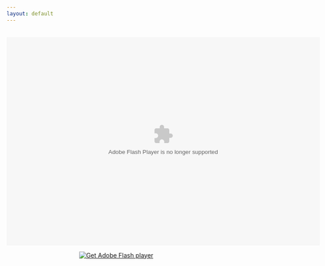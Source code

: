 ```yaml
---
layout: default
---
```

<title>Mirror's Edge 2D</title>
<div align="center">
<br />
<object align="middle" data="https://radzo73.github.io/fparchive/ME2D.swf" height="480" id="ME_2D" type="application/x-shockwave-flash" width="720"></object>
<div>
<p><span contenteditable="false" tabindex="-1"><a data-widget="image" href="http://www.adobe.com/go/getflashplayer"><img alt="Get Adobe Flash player" src="https://www.adobe.com/images/shared/download_buttons/get_flash_player.gif" /></a></span></p>
</div>
<param name="movie" value="ME2D.swf" /><param name="bgcolor" value="#999999" /><param name="FlashVars" value="var1=Hello&amp;var2=Goodbye" /><param name="wmode" value="low" />
